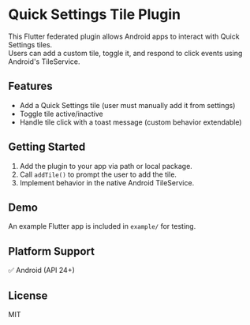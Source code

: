 # Quick Settings Tile Plugin

This Flutter federated plugin allows Android apps to interact with Quick Settings tiles.  
Users can add a custom tile, toggle it, and respond to click events using Android's TileService.

## Features
- Add a Quick Settings tile (user must manually add it from settings)
- Toggle tile active/inactive
- Handle tile click with a toast message (custom behavior extendable)

## Getting Started
1. Add the plugin to your app via path or local package.
2. Call `addTile()` to prompt the user to add the tile.
3. Implement behavior in the native Android TileService.

## Demo
An example Flutter app is included in `example/` for testing.

## Platform Support
✅ Android (API 24+)

## License
MIT

